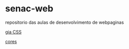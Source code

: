# senac-web

repositorio das aulas de desenvolvimento de webpaginas 


[gia CSS](http://www.w3c.br/divulgacao/pdf/guia-css-w3cbr.pdf)


[cores](https://www.w3schools.com/colors/colors_picker.asp)

